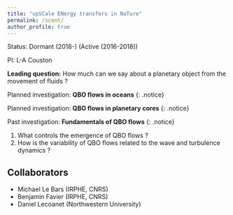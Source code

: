 ```yaml
---
title: "upSCale ENergy transfers in NaTure"
permalink: /scent/
author_profile: true
---
```


Status: Dormant (2018-) (Active (2016-2018))

PI: L-A Couston

**Leading question:** How much can we say about a planetary object from the movement of fluids ?

Planned investigation: **QBO flows in oceans**
{: .notice} 

Planned investigation: **QBO flows in planetary cores**
{: .notice} 

Past investigation: **Fundamentals of QBO flows**
{: .notice} 

1. What controls the emergence of QBO flows ? 
1. How is the variability of QBO flows related to the wave and turbulence dynamics ? 

## Collaborators
- Michael Le Bars (IRPHE, CNRS) 
- Benjamin Favier (IRPHE, CNRS)
- Daniel Lecoanet (Northwestern University)
